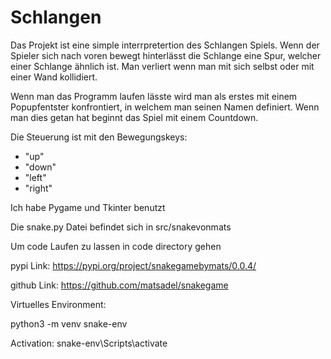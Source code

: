 # Schlangen
Das Projekt ist eine simple interrpretertion des Schlangen Spiels.
Wenn der Spieler sich nach voren bewegt hinterlässt die Schlange eine Spur,
welcher einer Schlange ähnlich ist. Man verliert wenn man mit sich selbst
oder mit einer Wand kollidiert.

Wenn man das Programm laufen lässte wird man als erstes mit einem Popupfentster 
konfrontiert, in welchem man seinen Namen definiert. Wenn man dies getan hat 
beginnt das Spiel mit einem Countdown.

Die Steuerung ist mit den Bewegungskeys:
- "up"
- "down"
- "left"
- "right"

Ich habe Pygame und Tkinter benutzt

Die snake.py Datei befindet sich in src/snakevonmats

Um code Laufen zu lassen in code directory gehen

pypi Link: https://pypi.org/project/snakegamebymats/0.0.4/

github Link: https://github.com/matsadel/snakegame

Virtuelles Environment:

python3 -m venv snake-env

Activation: snake-env\Scripts\activate
